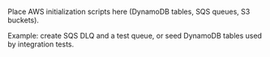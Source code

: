 Place AWS initialization scripts here (DynamoDB tables, SQS queues, S3 buckets).

Example: create SQS DLQ and a test queue, or seed DynamoDB tables used by integration tests.

